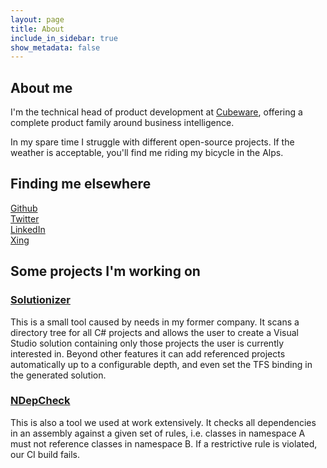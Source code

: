 ```yaml
---
layout: page
title: About
include_in_sidebar: true
show_metadata: false
---
```


## About me

I'm the technical head of product development at [Cubeware](http://www.cubeware.com), offering a complete product family around business intelligence.

In my spare time I struggle with different open-source projects. If the weather is acceptable, you'll find me riding my bicycle in the Alps.

## Finding me elsewhere

<i class="fa fa-github-square"></i> [Github](http://github.com/thoemmi)<br/>
<i class="fa fa-twitter-square"></i> [Twitter](http://twitter.com/thoemmi)<br/>
<i class="fa fa-linkedin-square"></i> [LinkedIn](http://linkedin.com/in/freudenberg)<br/>
<i class="fa fa-xing-square"></i> [Xing](http://www.xing.com/profile/Thomas_Freudenberg)

## Some projects I'm working on

### [Solutionizer](https://github.com/thoemmi/Solutionizer)

This is a small tool caused by needs in my former company. It scans a directory tree for all C# projects and allows the user to create a Visual Studio solution containing only those projects the user is currently interested in. Beyond other features it can add referenced projects automatically up to a configurable depth, and even set the TFS binding in the generated solution.

### [NDepCheck](https://github.com/thoemmi/NDepCheck)

This is also a tool we used at work extensively. It checks all dependencies in an assembly against a given set of rules, i.e. classes in namespace A must not reference classes in namespace B. If a restrictive rule is violated, our CI build fails.